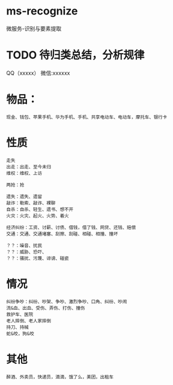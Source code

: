 # ms-recognize
微服务-识别与要素提取

# TODO 待归类总结，分析规律

QQ（xxxxx）
微信:xxxxxx

# 物品：
    现金、钱包、苹果手机、华为手机、手机、共享电动车、电动车，摩托车、银行卡
# 性质
    走失
    出走：出走、至今未归
    维权：维权、上访

    两抢：抢

    遗失：遗失、遗留
    敲诈：勒索、敲诈、裸聊
    自杀：自杀、轻生、遗书、想不开
    火灾：火灾、起火、火势、着火

    经济纠纷：工资、讨薪、讨债、借钱，借了钱、网贷、还钱、赔偿
    交通：交通、交通堵塞、刮擦、刮碰、相碰、相撞、撞坏

    ？？：噪音、扰民
    ？？：威胁、恐吓、
    ？？：骚扰、污蔑、诽谤、碰瓷
    
# 情况
    纠纷争吵：纠纷、吵架、争吵、激烈争吵、口角、纠纷、吵闹
    流&血、出血、受伤、弄伤、打伤、撞伤
    救护车、医院
    老人摔倒、老人家摔倒
    持刀、持械
    蛇&咬，狗&咬
# 其他
    醉酒、外卖员，快递员，滴滴，饿了么，美团，出租车



